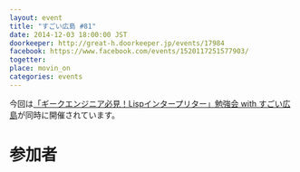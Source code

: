 ```yaml
---
layout: event
title: "すごい広島 #81"
date: 2014-12-03 18:00:00 JST
doorkeeper: http://great-h.doorkeeper.jp/events/17984
facebook: https://www.facebook.com/events/1520117251577903/
togetter:
place: movin_on
categories: events
---
```


今回は[「ギークエンジニア必見！Lispインタープリター」勉強会 with すごい広島](http://great-h.doorkeeper.jp/events/16621)が同時に開催されています。

# 参加者

